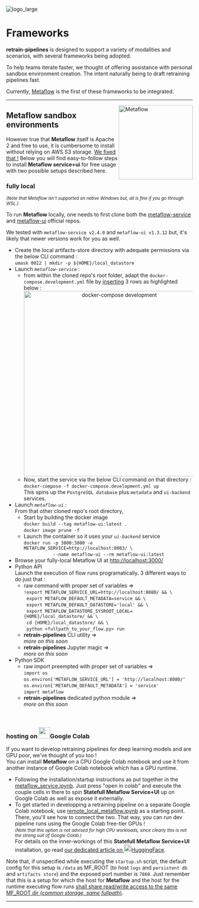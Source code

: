 ![logo_large](https://github.com/user-attachments/assets/19725866-13f9-48c1-b958-35c2e014351a)

# Frameworks
<b>retrain-pipelines</b> is designed to support a variety of modalities and scenarios, with several frameworks being adopted.

To help teams iterate faster, we thought of offering assistance with personal sandbox environment creation. The intent naturally being to draft retraining pipelines fast.

Currently, [Metaflow](https://metaflow.org/) is the first of these frameworks to be integrated.

---

<img src="https://github.com/user-attachments/assets/ecc20501-869d-4159-b5a0-eb0a117520e5" alt="Metaflow" width="200" style="float: right;">

## Metaflow sandbox environments

 However true that <b>Metaflow</b> itself is Apache 2 and free to use, it is cumbersome to install without relying on AWS S3 storage. <u>We fixed that&nbsp;!</u> Below you will find easy-to-follow steps to install <b>Metaflow service+ui</b> for free usage with two possible setups described here.

### fully local<br />
<em><small>(Note that Metaflow isn't supported on native Windows but, all is fine if you go through WSL.)</small></em>

To run <b>Metaflow</b> locally, one needs to first clone both the [metaflow-service](https://github.com/Netflix/metaflow-service)
and [metaflow-ui](https://github.com/Netflix/metaflow-ui) official repos.

We tested with <code>metaflow-service v2.4.0</code> and <code>metaflow-ui v1.3.12</code> but, it's likely that newer versions work for you as well.
<ul>
   <li>
      Create the local artifacts-store directory with adequate permissions via the below CLI command&nbsp;:<br />
      <code>umask 0022 | mkdir -p ${HOME}/local_datastore</code>
   </li>
   <li>
      Launch <em><code>metaflow-service</code></em>&nbsp;:
      <ul>
         <li>
            from within the cloned repo's root folder, adapt the <code>docker-compose.development.yml</code> file by <u>inserting</u> 3 rows as highlighted below&nbsp;:<br />
            <center><img src="https://github.com/user-attachments/assets/853f7ff5-5d43-41c7-ab41-5da3c625ca40" alt="docker-compose development" width=500px /></center>
         </li>
         <li>
            Now, start the service via the below CLI command on that directory&nbsp;:<br />
            <code>docker-compose -f docker-compose.development.yml up</code><br />
            This spins up the <code>PostgreSQL database</code> plus <code>metadata</code> and <code>ui-backend</code> services.
         </li>
      </ul>
   </li>

   <li>
      Launch <em><code>metaflow-ui</code></em>&nbsp;:<br />
      From that other cloned repo's root directory,
      <ul>
         <li>
            Start by building the docker image<br />
            <code>docker build --tag metaflow-ui:latest .</code><br />
            <code>docker image prune -f</code>
         </li>
         <li>
            Launch the container so it uses your <em><code>ui-backend</code></em> service&nbsp;<br />
            <code>docker run -p 3000:3000 -e METAFLOW_SERVICE=http://localhost:8083/ \</code><br />
            <code> &nbsp; &nbsp; &nbsp; &nbsp; &nbsp; --name metaflow-ui --rm metaflow-ui:latest</code>
         </li>
      </ul>
   </li>
   <li>
      Browse your fully-local Metaflow UI at
      <a href="http://localhost:3000/" target="_blank">http://localhost:3000/</a>
   </li>
   <li>
      Python API<br />
      Launch the execution of flow runs programatically. 3 different ways to do just that&nbsp;:
        <ul>
           <li>
              raw command with proper set of variables&nbsp;&rArr;<br />
              <code>!export METAFLOW_SERVICE_URL=http://localhost:8080/ && \</code><br />
              <code>&nbsp;export METAFLOW_DEFAULT_METADATA=service && \</code><br />
              <code>&nbsp;export METAFLOW_DEFAULT_DATASTORE='local' && \</code><br />
              <code>&nbsp;export METAFLOW_DATASTORE_SYSROOT_LOCAL={HOME}/local_datastore/ && \</code><br />
              <code>&nbsp;cd {HOME}/local_datastore/ && \</code><br />
              <code>&nbsp;python &lt;fullpath_to_your_flow.py&gt; run</code>
           </li>
           <li>
              <b>retrain-pipelines</b> CLI utility&nbsp;&rArr;<br />
              <em>more on this soon</em>
           </li>
           <li>
              <b>retrain-pipelines</b> Jupyter magic&nbsp;&rArr;<br />
              <em>more on this soon</em>
           </li>
        </ul>
   </li>
   <li>
      Python SDK
        <ul>
           <li>
              raw import preempted with proper set of variables&nbsp;&rArr;<br />
              <code>import os</code><br />
              <code>os.environ['METAFLOW_SERVICE_URL'] = 'http://localhost:8080/'</code><br />
              <code>os.environ['METAFLOW_DEFAULT_METADATA'] = 'service'</code><br />
              <code>import metaflow</code>
           </li>
           <li>
              <b>retrain-pipelines</b> dedicated python module&nbsp;&rArr;<br />
              <em>more on this soon</em>
           </li>
        </ul>
   </li>
</ul>

<br />

### hosting on <img src="https://github.com/user-attachments/assets/bd56a1bc-9bb7-4699-86fe-e26648d5f62a" width=30 />Google Colab

If you want to develop retraining pipelines for deep learning models and are GPU poor, we've thought of you too&nbsp;!<br />
You can install <b>Metaflow</b> on a CPU Google Colab notebook and use it from another instance of Google Colab notebook which has a GPU runtime.

 - Following the installation/startup instructions as put together in the [metaflow_service.ipynb](./Metaflow/metaflow_service.ipynb). Just press "open in colab" and execute the couple cells in there to spin <b>Statefull Metaflow Service+UI</b> up on Google Colab as well as expose it externally.
 - To get started in developping a retraining pipeline on a separate Google Colab notebook, use [remote_local_metaflow.ipynb](./Metaflow/remote_local_metaflow.ipynb) as a starting point.<br />
There, you'll see how to connect the two. That way, you can run dev pipeline runs using the Google Colab free-tier GPUs !<br />
<em><small>(Note that this option is not advised for high CPU workloads, since clearly this is not the strong suit of Google Colab.)</small></em><br />
For details on the inner-workings of this <b>Statefull Metaflow Service+UI</b> installation, go read <a href="https://huggingface.co/blog/Aurelien-Morgan/stateful-metaflow-on-colab/" target="_blank">our dedicated article on <img src="https://github.com/user-attachments/assets/3ee54f64-0796-4573-9d01-daf26a57c748" width=20/>HuggingFace</a>.

Note that, if unspecified while executing the `startup.sh` script, the default config for this setup is `/data` as MF_ROOT (to host <code>logs</code> and <code>persistent db</code> and <code>artifacts store</code>) and the exposed port number is `7860`. Just remember that this is a setup for which the host for <b>Metaflow</b> and the host for the runtime executing flow runs <u>shall share read/write access to the same MF_ROOT dir (<em>common storage, same fullpath</em>)</u>.

---

